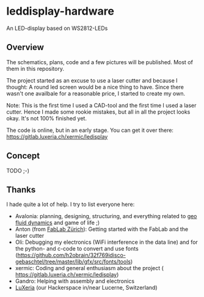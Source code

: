 # leddisplay-hardware
An LED-display based on WS2812-LEDs

## Overview
The schematics, plans, code and a few pictures will be published. Most of them in this repository.

The project started as an excuse to use a laser cutter and because I thought: A round led screen would be a nice thing to have. Since there wasn't one availbale for a reasonable price, I started to create my own.

Note: This is the first time I used a CAD-tool and the first time I used a laser cutter. Hence I made some rookie mistakes, but all in all the project looks okay. It's not 100% finished yet.

The code is online, but in an early stage. You can get it over there: https://gitlab.luxeria.ch/xermic/ledisplay

## Concept
TODO ;-)

## Thanks
I hade quite a lot of help. I try to list everyone here:
 * Avalonia: planning, designing, structuring, and everything related to [geo fluid dynamics](https://science.egoat.ch) and game of life ;)
 * Anton (from [FabLab Zürich](https://zurich.fablab.ch/)): Getting started with the FabLab and the laser cutter
 * Oli: Debugging my electronics (WiFi interference in the data line) and for the python- and c-code to convert and use fonts (https://github.com/h2obrain/32f769idisco-gebaschtel/tree/master/lib/gfx/src/fonts/tools)
 * xermic: Coding and general enthusiasm about the project ( https://gitlab.luxeria.ch/xermic/ledisplay)
 * Gandro: Helping with assembly and electronics
 * [LuXeria](https://www.luxeria.ch) (our Hackerspace in/near Lucerne, Switzerland)
